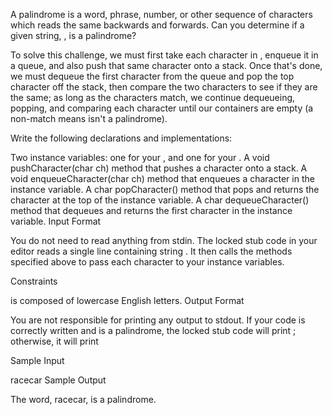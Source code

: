 A palindrome is a word, phrase, number, or other sequence of characters which reads the same backwards and forwards. Can you determine if a given string, , is a palindrome?

To solve this challenge, we must first take each character in , enqueue it in a queue, and also push that same character onto a stack. Once that's done, we must dequeue the first character from the queue and pop the top character off the stack, then compare the two characters to see if they are the same; as long as the characters match, we continue dequeueing, popping, and comparing each character until our containers are empty (a non-match means  isn't a palindrome).

Write the following declarations and implementations:

Two instance variables: one for your , and one for your .
A void pushCharacter(char ch) method that pushes a character onto a stack.
A void enqueueCharacter(char ch) method that enqueues a character in the  instance variable.
A char popCharacter() method that pops and returns the character at the top of the  instance variable.
A char dequeueCharacter() method that dequeues and returns the first character in the  instance variable.
Input Format

You do not need to read anything from stdin. The locked stub code in your editor reads a single line containing string . It then calls the methods specified above to pass each character to your instance variables.

Constraints

 is composed of lowercase English letters.
Output Format

You are not responsible for printing any output to stdout.
If your code is correctly written and  is a palindrome, the locked stub code will print ; otherwise, it will print 

Sample Input

racecar
Sample Output

The word, racecar, is a palindrome.
